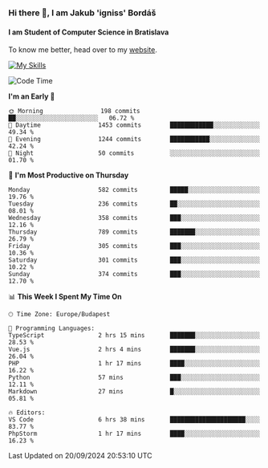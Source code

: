 ### Hi there 👋, I am Jakub 'igniss' Bordáš

#### I am Student of Computer Science in Bratislava
To know me better, head over to my [website](https://bordas.sk).

[![My Skills](https://skillicons.dev/icons?i=js,html,css,figma,svelte,java,kotlin,python,postgresql,typescript,nest,nodejs)](https://bordas.sk)


<!--START_SECTION:waka-->
![Code Time](http://img.shields.io/badge/Code%20Time-1%2C526%20hrs%2033%20mins-blue)

**I'm an Early 🐤** 

```text
🌞 Morning                198 commits         ██░░░░░░░░░░░░░░░░░░░░░░░   06.72 % 
🌆 Daytime                1453 commits        ████████████░░░░░░░░░░░░░   49.34 % 
🌃 Evening                1244 commits        ███████████░░░░░░░░░░░░░░   42.24 % 
🌙 Night                  50 commits          ░░░░░░░░░░░░░░░░░░░░░░░░░   01.70 % 
```
📅 **I'm Most Productive on Thursday** 

```text
Monday                   582 commits         █████░░░░░░░░░░░░░░░░░░░░   19.76 % 
Tuesday                  236 commits         ██░░░░░░░░░░░░░░░░░░░░░░░   08.01 % 
Wednesday                358 commits         ███░░░░░░░░░░░░░░░░░░░░░░   12.16 % 
Thursday                 789 commits         ███████░░░░░░░░░░░░░░░░░░   26.79 % 
Friday                   305 commits         ███░░░░░░░░░░░░░░░░░░░░░░   10.36 % 
Saturday                 301 commits         ███░░░░░░░░░░░░░░░░░░░░░░   10.22 % 
Sunday                   374 commits         ███░░░░░░░░░░░░░░░░░░░░░░   12.70 % 
```


📊 **This Week I Spent My Time On** 

```text
🕑︎ Time Zone: Europe/Budapest

💬 Programming Languages: 
TypeScript               2 hrs 15 mins       ███████░░░░░░░░░░░░░░░░░░   28.53 % 
Vue.js                   2 hrs 4 mins        ███████░░░░░░░░░░░░░░░░░░   26.04 % 
PHP                      1 hr 17 mins        ████░░░░░░░░░░░░░░░░░░░░░   16.22 % 
Python                   57 mins             ███░░░░░░░░░░░░░░░░░░░░░░   12.11 % 
Markdown                 27 mins             █░░░░░░░░░░░░░░░░░░░░░░░░   05.81 % 

🔥 Editors: 
VS Code                  6 hrs 38 mins       █████████████████████░░░░   83.77 % 
PhpStorm                 1 hr 17 mins        ████░░░░░░░░░░░░░░░░░░░░░   16.23 % 
```


 Last Updated on 20/09/2024 20:53:10 UTC
<!--END_SECTION:waka-->
